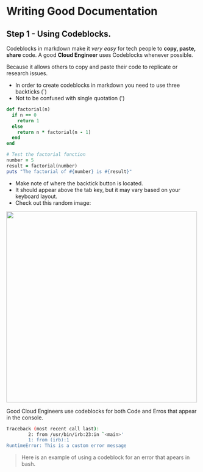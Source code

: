 # Writing Good Documentation

## Step 1 - Using Codeblocks.

Codeblocks in markdown make it *very easy* for tech people to **copy, paste, share** code.
A good __Cloud Engineer__ uses Codeblocks whenever possible.

Because it allows others to copy and paste their code to replicate or research issues.


- In order to create codeblocks in markdown you need to use three backticks (`)
- Not to be confused with single quotation (')


```ruby
def factorial(n)
  if n == 0
    return 1
  else
    return n * factorial(n - 1)
  end
end

# Test the factorial function
number = 5
result = factorial(number)
puts "The factorial of #{number} is #{result}"
```

- Make note of where the backtick button is located. 
- It should appear above the tab key, but it may vary based on your keyboard layout.
- Check out this random image:

<img width="500px" src="https://github.com/learneroftech/github-docs-example/assets/145515536/c1163938-ac13-41d6-a804-a892c574559b" />

Good Cloud Engineers use codeblocks for both Code and Erros that appear in the console.




```bash
Traceback (most recent call last):
        2: from /usr/bin/irb:23:in `<main>'
        1: from (irb):1
RuntimeError: This is a custom error message
```

> Here is an example of using a codeblock for an error that apears in bash.
